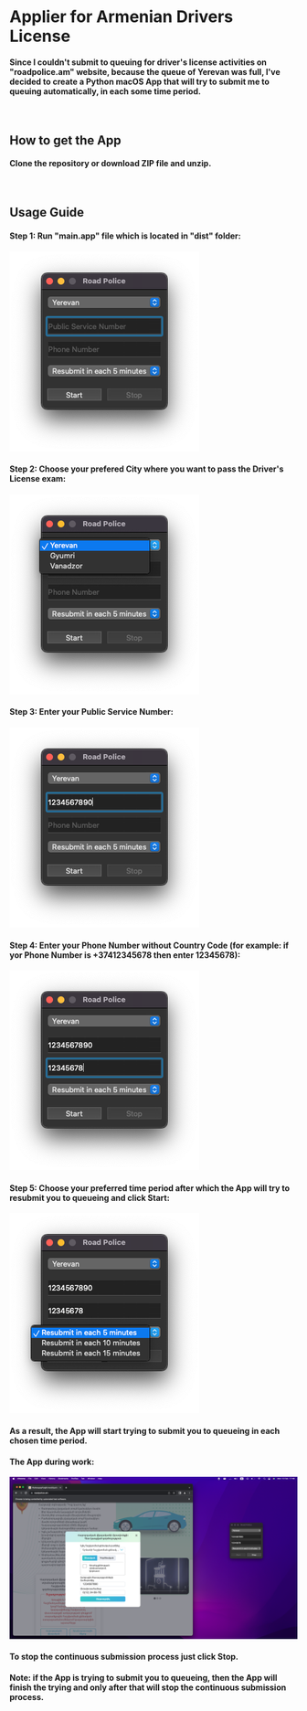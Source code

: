 # Applier for Armenian Drivers License

#### Since I couldn't submit to queuing for driver's license activities on "roadpolice.am" website, because the queue of Yerevan was full, I've decided to create a Python macOS App that will try to submit me to queuing automatically, in each some time period.

<br>

## How to get the App

#### Clone the repository or download ZIP file and unzip.

<br>

## Usage Guide

#### **Step 1:** Run "main.app" file which is located in "dist" folder:
![](pngs/app.png)

#### **Step 2:** Choose your prefered City where you want to pass the Driver's License exam:
![](pngs/city.png)

#### **Step 3:** Enter your Public Service Number:
![](pngs/public_service_number.png)

#### **Step 4:** Enter your Phone Number without Country Code (for example: if yor Phone Number is +37412345678 then enter 12345678):
![](pngs/phone_number.png)

#### **Step 5:** Choose your preferred time period after which the App will try to resubmit you to queueing and click Start:
![](pngs/time_out.png)

#### As a result, the App will start trying to submit you to queueing in each chosen time period.
#### The App during work:
![](pngs/app_during_work.png)

#### To stop the continuous submission process just click Stop.
#### **Note:** if the App is trying to submit you to queueing, then the App will finish the trying and only after that will stop the continuous submission process.